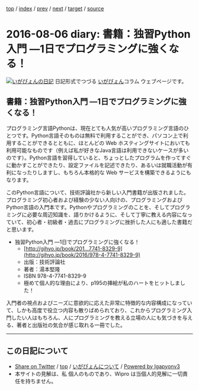 [top](../index.html) 
 / [index](index.html) 
 / [prev](ig160804.html) 
 / [next](ig160807.html) 
 / [target](http://www.igapyon.jp/igapyon/diary/2016/ig160806.html) 
 / [source](https://github.com/igapyon/diary/blob/master/2016/ig160806.src.md) 

2016-08-06 diary: 書籍：独習Python入門 ―1日でプログラミングに強くなる！
=====================================================================================================
[![いがぴょんの日記](http://www.igapyon.jp/igapyon/diary/images/iga200306s.jpg "いがぴょん")](http://www.igapyon.jp/igapyon/diary/memo/memoigapyon.html) 日記形式でつづる [いがぴょん](http://www.igapyon.jp/igapyon/diary/memo/memoigapyon.html)コラム ウェブページです。

## 書籍：独習Python入門 ―1日でプログラミングに強くなる！

プログラミング言語Pythonは、現在とても人気が高いプログラミング言語のひとつです。Python言語そのものは無料で利用することができ、パソコン上で利用することができるとともに、ほとんどの Web ホスティングサイトにおいても利用可能なものです（例えば私が好きなJava言語は利用できないケースが多いのです）。Python言語を習得していると、ちょっとしたプログラムを作ってすぐに動かすことができたり、設定ファイルを記述できたり、あるいは就職活動が有利になったりしますし、もちろん本格的な Web サービスを構築できるようにもなります。

このPython言語について、技術評論社から新しい入門書籍が出版されました。プログラミング初心者および経験の少ない人向けの、プログラミングおよびPython言語の入門本です。Pythonやプログラミングのことを、そしてプログラミングに必要な周辺知識を、語りかけるように、そして丁寧に教える内容になっていて、初心者・初級者・過去にプログラミングに挫折した人にも適した書籍だと思います。

* 独習Python入門 ―1日でプログラミングに強くなる！
  * [http://gihyo.jp/book/201...7741-8329-9](http://gihyo.jp/book/2016/978-4-7741-8329-9)
  * 出版：技術評論社
  * 著者：湯本堅隆
  * ISBN 978-4-7741-8329-9
  * 極めて個人的な理由により、p195の挿絵が私のハートをヒットしました！


入門者の視点およびニーズに意欲的に応えた非常に特徴的な内容構成になっていて、しかも高度で役立つ内容も散りばめられており、これからプログラミング入門したい人はもちろん、人にプログラミングを教える立場の人にも気づきを与える、著者と出版社の気合が感じ取れる一冊でした。


----------------------------------------------------------------------------------------------------

## この日記について

* [Share on Twitter](https://twitter.com/intent/tweet?hashtags=igapyon%2Cdiary%2C%E3%81%84%E3%81%8C%E3%81%B4%E3%82%87%E3%82%93&text=%E6%9B%B8%E7%B1%8D%EF%BC%9A%E7%8B%AC%E7%BF%92Python%E5%85%A5%E9%96%80+%E2%80%951%E6%97%A5%E3%81%A7%E3%83%97%E3%83%AD%E3%82%B0%E3%83%A9%E3%83%9F%E3%83%B3%E3%82%B0%E3%81%AB%E5%BC%B7%E3%81%8F%E3%81%AA%E3%82%8B%EF%BC%81&url=http%3A%2F%2Fwww.igapyon.jp%2Figapyon%2Fdiary%2F2016%2Fig160806.html) / [top](../index.html) / [いがぴょんについて](http://www.igapyon.jp/igapyon/diary/memo/memoigapyon.html) / [Powered by Igapyonv3](https://github.com/igapyon/igapyonv3)
* 本サイトの見解は、私 個人のものであり、Wipro は当個人的見解に一切責任を持ちません。 
